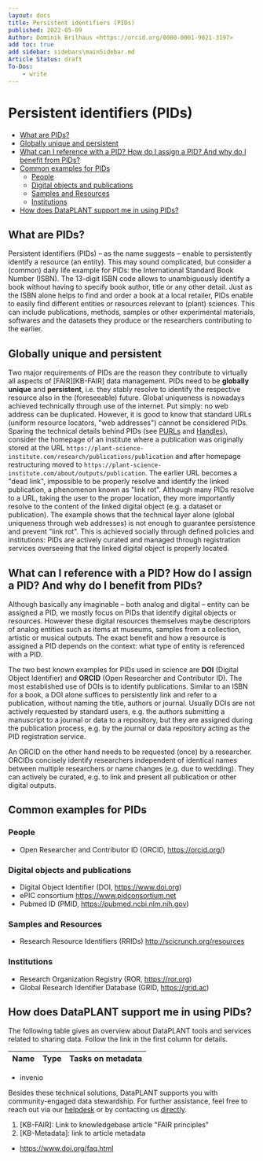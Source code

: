 ```yaml
---
layout: docs
title: Persistent identifiers (PIDs)
published: 2022-05-09
Author: Dominik Brilhaus <https://orcid.org/0000-0001-9021-3197>
add toc: true
add sidebar: sidebars\mainSidebar.md
Article Status: draft
To-Dos: 
    - write
---
```




<!-- 
# export all .md files in current dir to .docx via pandoc 
for f in *.md; do pandoc -s -o "${f%.md}.docx" "$f"; done
-->

# Persistent identifiers (PIDs)

<!-- TOC -->

- [What are PIDs?](#what-are-pids)
- [Globally unique and persistent](#globally-unique-and-persistent)
- [What can I reference with a PID? How do I assign a PID? And why do I benefit from PIDs?](#what-can-i-reference-with-a-pid-how-do-i-assign-a-pid-and-why-do-i-benefit-from-pids)
- [Common examples for PIDs](#common-examples-for-pids)
  - [People](#people)
  - [Digital objects and publications](#digital-objects-and-publications)
  - [Samples and Resources](#samples-and-resources)
  - [Institutions](#institutions)
- [How does DataPLANT support me in using PIDs?](#how-does-dataplant-support-me-in-using-pids)

<!-- /TOC -->

## What are PIDs?

Persistent identifiers (PIDs) &ndash; as the name suggests &ndash; enable to persistently identify a resource (an entity).
This may sound complicated, but consider a (common) daily life example for PIDs: the International Standard Book Number (ISBN). The 13-digit ISBN code allows to unambiguously identify a book without having to specify book author, title or any other detail. Just as the ISBN alone helps to find and order a book at a local retailer, PIDs enable to easily find different entities or resources relevant to (plant) sciences. This can include publications, methods, samples or other experimental materials, softwares and the datasets they produce or the researchers contributing to the earlier.

## Globally unique and persistent

Two major requirements of PIDs are the reason they contribute to virtually all aspects of [FAIR][KB-FAIR] data management. PIDs need to be **globally unique** and **persistent**, i.e. they stably resolve to identify the respective resource also in the (foreseeable) future. Global uniqueness is nowadays achieved technically through use of the internet. Put simply: no web address can be duplicated. However, it is good to know that standard URLs (uniform resource locators, "web addresses") cannot be considered PIDs. Sparing the technical details behind PIDs (see [PURLs] and [Handles]), consider the homepage of an institute where a publication was originally stored at the URL `https://plant-science-institute.com/research/publications/publication` and after homepage restructuring moved to `https://plant-science-institute.com/about/outputs/publication`. The earlier URL becomes a "dead link", impossible to be properly resolve and identify the linked publication, a phenomenon known as "link rot".
Although many PIDs resolve to a URL, taking the user to the proper location, they more importantly resolve to the content of the linked digital object (e.g. a dataset or publication). The example shows that the technical layer alone (global uniqueness through web addresses) is not enough to guarantee persistence and prevent "link rot". This is achieved socially through defined policies and institutions: PIDs are actively curated and managed through registration services overseeing that the linked digital object is properly located.

## What can I reference with a PID? How do I assign a PID? And why do I benefit from PIDs?

Although basically any imaginable &ndash; both analog and digital &ndash; entity can be assigned a PID, we mostly focus on PIDs that identify digital objects or resources. However these digital resources themselves maybe descriptors of analog entities such as items at museums, samples from a collection, artistic or musical outputs. The exact benefit and how a resource is assigned a PID depends on the context: what type of entity is referenced with a PID.

The two best known examples for PIDs used in science are **DOI** (Digital Object Identifier) and **ORCID** (Open Researcher and Contributor ID).
The most established use of DOIs is to identify publications. Similar to an ISBN for a book, a DOI alone suffices to persistently link and refer to a publication, without naming the title, authors or journal. Usually DOIs are not actively requested by standard users, e.g. the authors submitting a manuscript to a journal or data to a repository, but they are assigned during the publication process, e.g. by the journal or data repository acting as the PID registration service.
<!-- As scientists, we benefit from DOI-referenced publications by better findability and more concise referencing (see also [KB-DataPublication]) -->
An ORCID on the other hand needs to be requested (once) by a researcher. ORCIDs concisely identify researchers independent of identical names between multiple researchers or name changes (e.g. due to wedding). They can actively be curated, e.g. to link and present all publication or other digital outputs.

<!-- In summary, PIDs help making data FAIR. A dataset that is persistently linked via a PID will be findable and accesible and thereby  -->

## Common examples for PIDs

### People

- Open Researcher and Contributor ID (ORCID, <https://orcid.org/>)

### Digital objects and publications

- Digital Object Identifier (DOI, <https://www.doi.org>)
- ePIC consortium <https://www.pidconsortium.net>
- Pubmed ID (PMID, <https://pubmed.ncbi.nlm.nih.gov>)

### Samples and Resources

- Research Resource Identifiers (RRIDs) <http://scicrunch.org/resources>

### Institutions

- Research Organization Registry (ROR, <https://ror.org>)
- Global Research Identifier Database (GRID, <https://grid.ac>)

## How does DataPLANT support me in using PIDs?

The following table gives an overview about DataPLANT tools and services related to sharing data. Follow the link in the first column for details.

Name | Type | Tasks on metadata 
----------------|-----------|------------------ 
- invenio


<!-- Helpdesk Outro-->

Besides these technical solutions, DataPLANT supports you with community-engaged data stewardship. For further assistance, feel free to reach out via our [helpdesk](https://support.nfdi4plants.org) or by contacting us <a href="mailto:dataplant@uni-kl.de?subject=DataPLANT%20Data%20Sharing">directly</a>.

<!-- Knowledgebase Cross-references -->

1. [KB-FAIR]: Link to knowledgebase article "FAIR principles"
1. [KB-Metadata]: link to article metadata

<!-- Reference links -->
[DataHUB]: <https://git.nfdi4plants.org> "ARC DataHUB"
[ARC]: <https://github.com/nfdi4plants/ARC> "ARC specifications"

[PURLs]: https://en.wikipedia.org/wiki/Persistent_uniform_resource_locator
[Handles]: https://en.wikipedia.org/wiki/Handle_System

<!-- References -->

- https://www.doi.org/faq.html



<!-- - Globally unique: One URI should never refer to two different concepts at the same time, even ones that may seem equivalent.
- Persistent: A URI should continue to resolve for the forseeable future. The URI should survive between website re-engineering exercises, for example.
- Stable: A URI should never be re-used for different things between data releases, even if the original is deleted.
- Resolvable (dereferenceable): Simply, when a user clicks on a URI in their browser, we want them to be redirected to a suitable document. That doesn’t necessarily mean it should be capable of returning RDF content.

Source: https://www.ebi.ac.uk/rdf/documentation/good_practice_uri/ (16.02.2022) -->


<!-- 
### isn't this just a hyperlink / URL?

1. url = resolves to a location, PID = resolves to the content, e.g. a digital object, dataset, publication
2. PIDs are actively curated and managed
  - preventing link rot (https://en.wikipedia.org/wiki/Link_rot), i.e. broken or dead links
  - changed location of a resource
  - The persistence is not technically inherent, but socially implemented.

- globally unique -> solved technically through http / internet
    - without elaborating the details behind PURLs and handles, it is important to note that 
    - url = resolves to a location, PID = resolves to the content, e.g. a digital object, dataset, publication
  - persistent and stable (into foreseeable future) -> solved socially / policy / institutionally through registration services -->


<!-- Other daily example: 
- SWIFT-BIC (business identifier code) allows to identify financial institutions
- SWIFT (Society for Worldwide Interbank Financial Telecommunication) = registration authority for BIC 
- VIN (Vehicle identification number)
- Lot number
-->